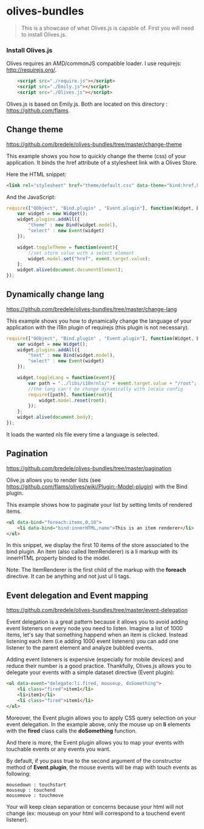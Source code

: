 olives-bundles
==============

> This is a showcase of what Olives.js is capable of. First you will need to install Olives.js.


### Install Olives.js

Olives requires an AMD/commonJS compatible loader. I use requirejs: http://requirejs.org/.

```html
	<script src="./require.js"></script>
	<script src="./Emily.js"></script>
	<script src="./Olives.js"></script>
```	

Olives.js is based on Emily.js. Both are located on this directory : https://github.com/flams.


## Change theme

https://github.com/bredele/olives-bundles/tree/master/change-theme

This example shows you how to quickly change the theme (css) of your application. It binds the href attribute of a stylesheet link with a Olives Store.

Here the HTML snippet:

```html
<link rel="stylesheet" href="theme/default.css" data-theme="bind:href,href">
```	

And the JavaScript: 

```js
require(["OObject", "Bind.plugin" , "Event.plugin"], function(Widget, Bind, Event){
	var widget = new Widget();
	widget.plugins.addAll({
		"theme" : new Bind(widget.model),
		"select" : new Event(widget)
	});

	widget.toggleTheme = function(event){
		//set store value with a select element
		widget.model.set("href", event.target.value);
	};
	widget.alive(document.documentElement);
});
```	

## Dynamically change lang

https://github.com/bredele/olives-bundles/tree/master/change-lang

This example shows you how to dynamically change the language of your application with the i18n plugin of requirejs (this plugin is not necessary).

```js
require(["OObject", "Bind.plugin" , "Event.plugin"], function(Widget, Bind, Event){
	var widget = new Widget();
	widget.plugins.addAll({
		"text" : new Bind(widget.model),
		"select" : new Event(widget)
	});

	widget.toggleLang = function(event){
		var path = "../libs/i18n!nls/" + event.target.value + "/root";
		//the lang can't be change dynamically with locale config
		require([path], function(root){
			widget.model.reset(root);
		});
	};
	widget.alive(document.body);
});
```	
It loads the wanted nls file every time a language is selected.

## Pagination

https://github.com/bredele/olives-bundles/tree/master/pagination

Olive.js allows you to render lists (see https://github.com/flams/olives/wiki/Plugin:-Model-plugin) with the Bind plugin.

This example shows how to paginate your list by setting limits of rendered items.

```html
<ul data-bind="foreach:items,0,10">
	<li data-bind="bind:innerHTML,name">This is an item renderer</li>
</ul>
```	
In this snippet, we display the first 10 items of the store associated to the bind plugin. An item (also called ItemRenderer) is a li markup with its innerHTML property binded to the model.

Note: The ItemRenderer is the first child of the markup with the **foreach** directive. It can be anything and not just ul li tags.

## Event delegation and Event mapping

https://github.com/bredele/olives-bundles/tree/master/event-delegation

Event delegation is a great pattern because it allows you to avoid adding event listeners on every node you need to listen. Imagine a list of 1000 items, let's say that something happend when an item is clicked. Instead listening each item (i.e adding 1000 event listeners) you can add one listener to the parent element and analyze bubbled events.

Adding event listeners is expensive (especially for mobile devices) and reduce their number is a good practice. Thankfully, Olives.js allows you to delegate your events with a simple dataset directive (Event plugin):

```html
<ul data-event="delegate:li.fired, mouseup, doSomething">
	<li class="fired">item1</li>
	<li>item1</li>
	<li class="fired">item1</li>
</ul>
```	
Moreover, the Event plugin allows you to apply CSS query selection on your event delegation. In the example above, only the mouse up on **li** elements with the **fired** class calls the **doSomething** function.

And there is more, the Event plugin allows you to map your events with touchable events or any events you want.

By default, if you pass true to the second argument of the constructor method of **Event.plugin**, the mouse events will be map with touch events as following:

```
mousedown : touchstart
mouseup : touchend
mousemove : touchmove
```	

Your will keep clean separation or concerns because your html will not change (ex: mouseup on your html will correspond to a touchend event listener).


